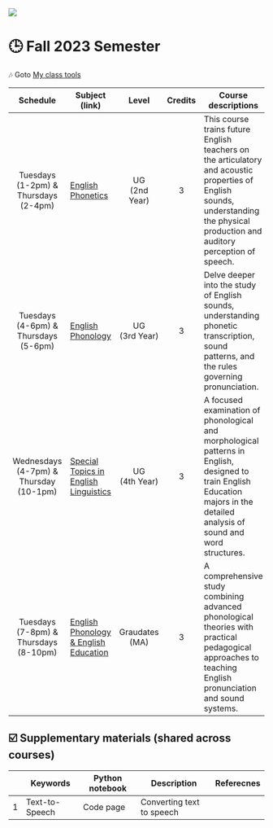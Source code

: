 ![](https://komarev.com/ghpvc/?username=MK316&color=blueviolet&label=VISIT+count)  
# 🕒 Fall 2023 Semester

🎶 Goto [My class tools](https://github.com/MK316/classtools/blob/main/README.md)


|Schedule|Subject (link)|Level|Credits|Course descriptions|
|:---:|---|:---:|:---:|---|
| Tuesdays <br> (1-2pm) & <br> Thursdays <br> (2-4pm)  | [English Phonetics](https://github.com/MK316/Fall2023/blob/main/F23Phonetics/readme.md)  | UG <br> (2nd Year)   |3  | This course trains future English teachers on the articulatory and acoustic properties of English sounds, understanding the physical production and auditory perception of speech.| 
| Tuesdays <br> (4-6pm) & <br> Thursdays <br> (5-6pm) | [English Phonology]() | UG <br> (3rd Year) | 3 | Delve deeper into the study of English sounds, understanding phonetic transcription, sound patterns, and the rules governing pronunciation.| 
| Wednesdays <br> (4-7pm) & <br> Thursday <br> (10-1pm) | [Special Topics in English Linguistics]() | UG <br> (4th Year)  | 3 | A focused examination of phonological and morphological patterns in English, designed to train English Education majors in the detailed analysis of sound and word structures.|  
| Tuesdays <br> (7-8pm) & Thursdays <br> (8-10pm)  | [English Phonology & English Education](https://github.com/MK316/Fall2023/blob/main/Engedu/readme.md) | Graudates (MA)   | 3   | A comprehensive study combining advanced phonological theories with practical pedagogical approaches to teaching English pronunciation and sound systems. |    

## ☑️ Supplementary materials (shared across courses)

|   |Keywords|Python notebook|Description|Referecnes|
|---|---|---|---|---|
| 1  | Text-to-Speech | Code page  | Converting text to speech  | |

